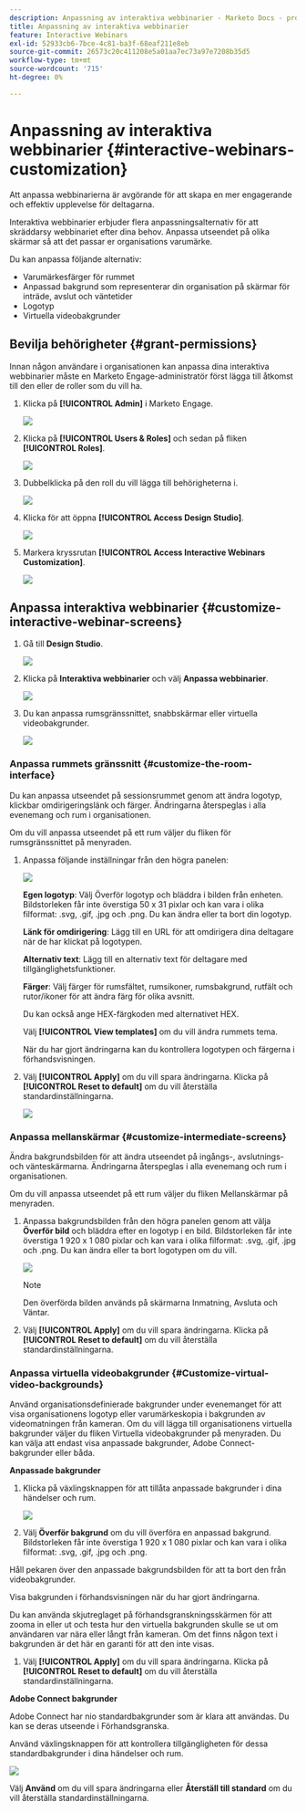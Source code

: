 ```yaml
---
description: Anpassning av interaktiva webbinarier - Marketo Docs - produktdokumentation
title: Anpassning av interaktiva webbinarier
feature: Interactive Webinars
exl-id: 52933cb6-7bce-4c81-ba3f-68eaf211e8eb
source-git-commit: 26573c20c411208e5a01aa7ec73a97e7208b35d5
workflow-type: tm+mt
source-wordcount: '715'
ht-degree: 0%

---
```


# Anpassning av interaktiva webbinarier {#interactive-webinars-customization}

Att anpassa webbinarierna är avgörande för att skapa en mer engagerande och effektiv upplevelse för deltagarna.

Interaktiva webbinarier erbjuder flera anpassningsalternativ för att skräddarsy webbinariet efter dina behov. Anpassa utseendet på olika skärmar så att det passar er organisations varumärke.

Du kan anpassa följande alternativ:

* Varumärkesfärger för rummet
* Anpassad bakgrund som representerar din organisation på skärmar för inträde, avslut och väntetider
* Logotyp
* Virtuella videobakgrunder

## Bevilja behörigheter {#grant-permissions}

Innan någon användare i organisationen kan anpassa dina interaktiva webbinarier måste en Marketo Engage-administratör först lägga till åtkomst till den eller de roller som du vill ha.

1. Klicka på **[!UICONTROL Admin]** i Marketo Engage.

   ![](assets/interactive-webinars-customization-1.png)

1. Klicka på **[!UICONTROL Users & Roles]** och sedan på fliken **[!UICONTROL Roles]**.

   ![](assets/interactive-webinars-customization-2.png)

1. Dubbelklicka på den roll du vill lägga till behörigheterna i.

   ![](assets/interactive-webinars-customization-3.png)

1. Klicka för att öppna **[!UICONTROL Access Design Studio]**.

   ![](assets/interactive-webinars-customization-4.png)

1. Markera kryssrutan **[!UICONTROL Access Interactive Webinars Customization]**.

   ![](assets/interactive-webinars-customization-5.png)

## Anpassa interaktiva webbinarier {#customize-interactive-webinar-screens}

1. Gå till **Design Studio**.

   ![](assets/interactive-webinars-customization-6.png)

1. Klicka på **Interaktiva webbinarier** och välj **Anpassa webbinarier**.

   ![](assets/interactive-webinars-customization-7.png)

1. Du kan anpassa rumsgränssnittet, snabbskärmar eller virtuella videobakgrunder.

   ![](assets/interactive-webinars-customization-8.png)

### Anpassa rummets gränssnitt {#customize-the-room-interface}

Du kan anpassa utseendet på sessionsrummet genom att ändra logotyp, klickbar omdirigeringslänk och färger. Ändringarna återspeglas i alla evenemang och rum i organisationen.

Om du vill anpassa utseendet på ett rum väljer du fliken för rumsgränssnittet på menyraden.

1. Anpassa följande inställningar från den högra panelen:

   ![](assets/interactive-webinars-customization-9.png)

   **Egen logotyp**: Välj Överför logotyp och bläddra i bilden från enheten. Bildstorleken får inte överstiga 50 x 31 pixlar och kan vara i olika filformat: .svg, .gif, .jpg och .png. Du kan ändra eller ta bort din logotyp.

   **Länk för omdirigering**: Lägg till en URL för att omdirigera dina deltagare när de har klickat på logotypen.

   **Alternativ text**: Lägg till en alternativ text för deltagare med tillgänglighetsfunktioner.

   **Färger**: Välj färger för rumsfältet, rumsikoner, rumsbakgrund, rutfält och rutor/ikoner för att ändra färg för olika avsnitt.

   Du kan också ange HEX-färgkoden med alternativet HEX.

   Välj **[!UICONTROL View templates]** om du vill ändra rummets tema.

   När du har gjort ändringarna kan du kontrollera logotypen och färgerna i förhandsvisningen.

1. Välj **[!UICONTROL Apply]** om du vill spara ändringarna. Klicka på **[!UICONTROL Reset to default]** om du vill återställa standardinställningarna.

   ![](assets/interactive-webinars-customization-10.png)

### Anpassa mellanskärmar {#customize-intermediate-screens}

Ändra bakgrundsbilden för att ändra utseendet på ingångs-, avslutnings- och vänteskärmarna. Ändringarna återspeglas i alla evenemang och rum i organisationen.

Om du vill anpassa utseendet på ett rum väljer du fliken Mellanskärmar på menyraden.

1. Anpassa bakgrundsbilden från den högra panelen genom att välja **Överför bild** och bläddra efter en logotyp i en bild. Bildstorleken får inte överstiga 1 920 x 1 080 pixlar och kan vara i olika filformat: .svg, .gif, .jpg och .png. Du kan ändra eller ta bort logotypen om du vill.

   ![](assets/interactive-webinars-customization-11.png)

   >[!NOTE]
   >
   >Den överförda bilden används på skärmarna Inmatning, Avsluta och Väntar.

1. Välj **[!UICONTROL Apply]** om du vill spara ändringarna. Klicka på **[!UICONTROL Reset to default]** om du vill återställa standardinställningarna.

### Anpassa virtuella videobakgrunder {#Customize-virtual-video-backgrounds}

Använd organisationsdefinierade bakgrunder under evenemanget för att visa organisationens logotyp eller varumärkeskopia i bakgrunden av videomatningen från kameran. Om du vill lägga till organisationens virtuella bakgrunder väljer du fliken Virtuella videobakgrunder på menyraden. Du kan välja att endast visa anpassade bakgrunder, Adobe Connect-bakgrunder eller båda.

**Anpassade bakgrunder**

1. Klicka på växlingsknappen för att tillåta anpassade bakgrunder i dina händelser och rum.

   ![](assets/interactive-webinars-customization-12.png)

1. Välj **Överför bakgrund** om du vill överföra en anpassad bakgrund. Bildstorleken får inte överstiga 1 920 x 1 080 pixlar och kan vara i olika filformat: .svg, .gif, .jpg och .png.

Håll pekaren över den anpassade bakgrundsbilden för att ta bort den från videobakgrunder.

Visa bakgrunden i förhandsvisningen när du har gjort ändringarna.

Du kan använda skjutreglaget på förhandsgranskningsskärmen för att zooma in eller ut och testa hur den virtuella bakgrunden skulle se ut om användaren var nära eller långt från kameran. Om det finns någon text i bakgrunden är det här en garanti för att den inte visas.

1. Välj **[!UICONTROL Apply]** om du vill spara ändringarna. Klicka på **[!UICONTROL Reset to default]** om du vill återställa standardinställningarna.

**Adobe Connect bakgrunder**

Adobe Connect har nio standardbakgrunder som är klara att användas. Du kan se deras utseende i Förhandsgranska.

Använd växlingsknappen för att kontrollera tillgängligheten för dessa standardbakgrunder i dina händelser och rum.

![](assets/interactive-webinars-customization-13.png)

Välj **Använd** om du vill spara ändringarna eller **Återställ till standard** om du vill återställa standardinställningarna.
